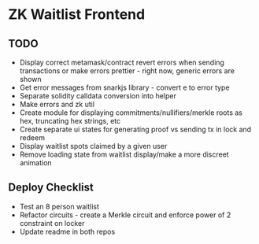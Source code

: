 # ZK Waitlist Frontend

## TODO
- Display correct metamask/contract revert errors when sending transactions or make errors prettier - right now, generic errors are shown
- Get error messages from snarkjs library - convert e to error type
- Separate solidity calldata conversion into helper
- Make errors and zk util
- Create module for displaying commitments/nullifiers/merkle roots as hex, truncating hex strings, etc
- Create separate ui states for generating proof vs sending tx in lock and redeem
- Display waitlist spots claimed by a given user
- Remove loading state from waitlist display/make a more discreet animation

## Deploy Checklist
- Test an 8 person waitlist
- Refactor circuits - create a Merkle circuit and enforce power of 2 constraint on locker
- Update readme in both repos